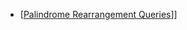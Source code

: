 - [[Palindrome Rearrangement Queries](https://leetcode.cn/problems/palindrome-rearrangement-queries/)]]